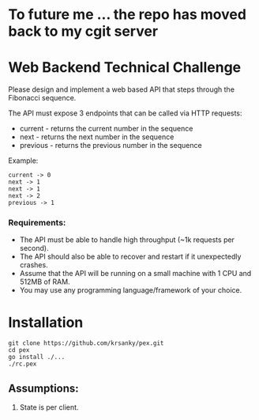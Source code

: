 # To future me ... the repo has moved back to my cgit server

# Web Backend Technical Challenge

Please design and implement a web based API that steps through the Fibonacci sequence. 

The API must expose 3 endpoints that can be called via HTTP requests:
* current - returns the current number in the sequence
* next - returns the next number in the sequence
* previous - returns the previous number in the sequence

Example:
```
current -> 0
next -> 1
next -> 1
next -> 2
previous -> 1
```

### Requirements:

* The API must be able to handle high throughput (~1k requests per second).
* The API should also be able to recover and restart if it unexpectedly crashes.
* Assume that the API will be running on a small machine with 1 CPU and 512MB of RAM.
* You may use any programming language/framework of your choice.

# Installation

~~~
git clone https://github.com/krsanky/pex.git
cd pex
go install ./...
./rc.pex
~~~ 


## Assumptions:

1. State is per client.



